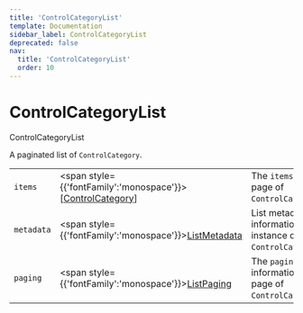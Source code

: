 ```yaml
---
title: 'ControlCategoryList'
template: Documentation
sidebar_label: ControlCategoryList
deprecated: false
nav:
  title: 'ControlCategoryList'
  order: 10
---
```


# ControlCategoryList

<div style={{'fontFamily':'monospace'}}><span style={{'fontSize':'1.5rem','fontWeight':500}}>ControlCategoryList</span></div>



A paginated list of `ControlCategory`.

| | | |
| -- | -- | -- |
| `items` | <span style={{'fontFamily':'monospace'}}>[<a href="/guardrails/docs/reference/graphql/object/ControlCategory">ControlCategory</a>]</span> | The `items` for this page of `ControlCategoryList`. |
| `metadata` | <span style={{'fontFamily':'monospace'}}><a href="/guardrails/docs/reference/graphql/object/ListMetadata">ListMetadata</a></span> | List metadata information for the instance of `ControlCategoryList`. |
| `paging` | <span style={{'fontFamily':'monospace'}}><a href="/guardrails/docs/reference/graphql/object/ListPaging">ListPaging</a></span> | The `paging` information for this page of `ControlCategoryList`. |